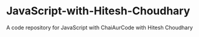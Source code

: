 # JavaScript-with-Hitesh-Choudhary
A code repository for JavaScript with ChaiAurCode with Hitesh Choudhary
